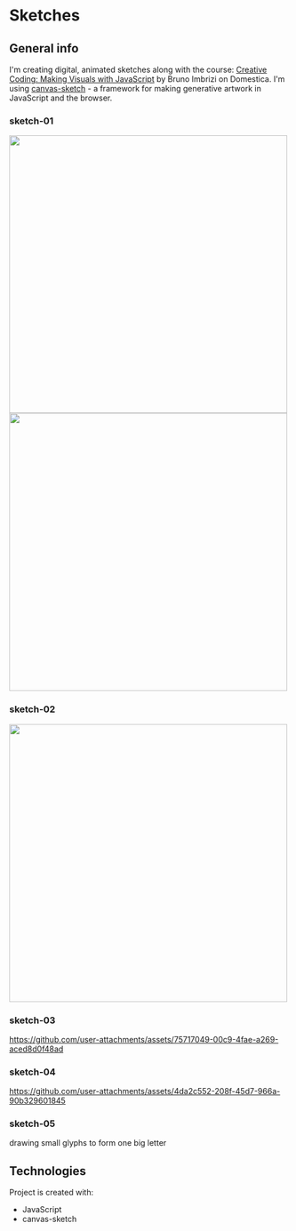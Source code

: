 # Sketches
## General info

I'm creating digital, animated sketches along with the course: [Creative Coding: Making Visuals with JavaScript](https://www.domestika.org/en/courses/2729-creative-coding-making-visuals-with-javascript/) by Bruno Imbrizi on Domestica.
I'm using [canvas-sketch](https://github.com/mattdesl/canvas-sketch) - a framework for making generative artwork in JavaScript and the browser.

### sketch-01

<img src="https://github.com/user-attachments/assets/2228a421-b0e3-4bb3-ab40-15d142d5d4d9" width="500">
<img src="https://github.com/user-attachments/assets/bb941b1d-f5b1-4708-8098-007f6fccc3ce" width="500">

### sketch-02

<img src="https://github.com/user-attachments/assets/4a7e1990-7f7e-4179-a4b8-ed4a4791403d" width="500">

### sketch-03

https://github.com/user-attachments/assets/75717049-00c9-4fae-a269-aced8d0f48ad

### sketch-04

https://github.com/user-attachments/assets/4da2c552-208f-45d7-966a-90b329601845

### sketch-05
drawing small glyphs to form one big letter


## Technologies

Project is created with:

-   JavaScript
-   canvas-sketch
